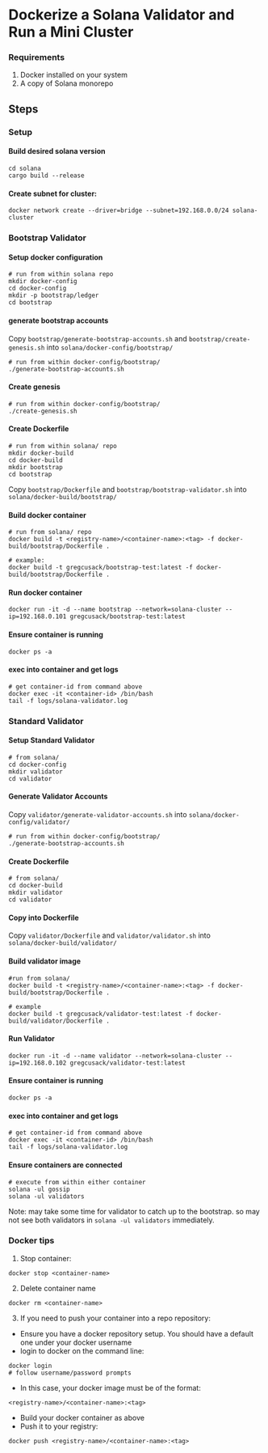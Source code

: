 # Dockerize a Solana Validator and Run a Mini Cluster

### Requirements
1) Docker installed on your system
2) A copy of Solana monorepo

## Steps

### Setup
#### Build desired solana version
```
cd solana
cargo build --release
```

#### Create subnet for cluster:
```
docker network create --driver=bridge --subnet=192.168.0.0/24 solana-cluster
```

### Bootstrap Validator
#### Setup docker configuration
```
# run from within solana repo
mkdir docker-config
cd docker-config
mkdir -p bootstrap/ledger
cd bootstrap
```

#### generate bootstrap accounts
Copy `bootstrap/generate-bootstrap-accounts.sh` and `bootstrap/create-genesis.sh` into `solana/docker-config/bootstrap/`
```
# run from within docker-config/bootstrap/
./generate-bootstrap-accounts.sh
```

#### Create genesis
```
# run from within docker-config/bootstrap/
./create-genesis.sh
```

#### Create Dockerfile
```
# run from within solana/ repo
mkdir docker-build
cd docker-build
mkdir bootstrap
cd bootstrap
```

Copy `bootstrap/Dockerfile` and `bootstrap/bootstrap-validator.sh` into `solana/docker-build/bootstrap/`

#### Build docker container
```
# run from solana/ repo
docker build -t <registry-name>/<container-name>:<tag> -f docker-build/bootstrap/Dockerfile .

# example:
docker build -t gregcusack/bootstrap-test:latest -f docker-build/bootstrap/Dockerfile .
```

#### Run docker container
```
docker run -it -d --name bootstrap --network=solana-cluster --ip=192.168.0.101 gregcusack/bootstrap-test:latest
```

#### Ensure container is running
```
docker ps -a
```

#### exec into container and get logs
```
# get container-id from command above
docker exec -it <container-id> /bin/bash
tail -f logs/solana-validator.log
```

### Standard Validator
#### Setup Standard Validator
```
# from solana/
cd docker-config
mkdir validator
cd validator
```

#### Generate Validator Accounts
Copy `validator/generate-validator-accounts.sh` into `solana/docker-config/validator/`
```
# run from within docker-config/bootstrap/
./generate-bootstrap-accounts.sh
```

#### Create Dockerfile
```
# from solana/
cd docker-build
mkdir validator
cd validator
```

#### Copy into Dockerfile
Copy `validator/Dockerfile` and `validator/validator.sh` into `solana/docker-build/validator/`

#### Build validator image
```
#run from solana/
docker build -t <registry-name>/<container-name>:<tag> -f docker-build/bootstrap/Dockerfile .

# example
docker build -t gregcusack/validator-test:latest -f docker-build/validator/Dockerfile .
```

#### Run Validator
```
docker run -it -d --name validator --network=solana-cluster --ip=192.168.0.102 gregcusack/validator-test:latest
```

#### Ensure container is running
```
docker ps -a
```

#### exec into container and get logs
```
# get container-id from command above
docker exec -it <container-id> /bin/bash
tail -f logs/solana-validator.log
```

#### Ensure containers are connected
```
# execute from within either container
solana -ul gossip
solana -ul validators
```

Note: may take some time for validator to catch up to the bootstrap. so may not see both validators in `solana -ul validators` immediately.

### Docker tips
1) Stop container:
```
docker stop <container-name>
```
2) Delete container name
```
docker rm <container-name>
```
3) If you need to push your container into a repo repository:
  - Ensure you have a docker repository setup. You should have a default one under your docker username
  - login to docker on the command line:
```
docker login
# follow username/password prompts
```
  - In this case, your docker image must be of the format: 
```
<registry-name>/<container-name>:<tag>
```
  - Build your docker container as above
  - Push it to your registry:
```
docker push <registry-name>/<container-name>:<tag>
```
